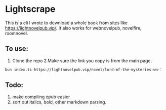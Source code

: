 # Lightscrape

This is a cli I wrote to download a whole book from sites like https://lightnovelpub.vip/. It also works for webnovelpub, novelfire, roomnovel.

## To use:

1. Clone the repo
2.Make sure the link you copy is from the main page.


```sh
bun index.ts https://lightnovelpub.vip/novel/lord-of-the-mysteries-wn-16091313
```

## Todo:

1. make compiling epub easier
2. sort out italics, bold, other markdown parsing.
